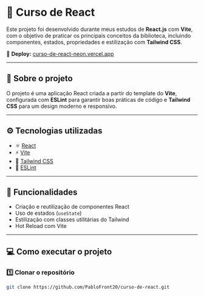 # 🚀 Curso de React

Este projeto foi desenvolvido durante meus estudos de **React.js** com **Vite**, com o objetivo de praticar os principais conceitos da biblioteca, incluindo componentes, estados, propriedades e estilização com **Tailwind CSS**.

🔗 **Deploy:** [curso-de-react-neon.vercel.app](https://curso-de-react-neon.vercel.app)

---

## 🧠 Sobre o projeto

O projeto é uma aplicação React criada a partir do template do **Vite**, configurada com **ESLint** para garantir boas práticas de código e **Tailwind CSS** para um design moderno e responsivo.

---

## ⚙️ Tecnologias utilizadas

- ⚛️ [React](https://react.dev/)
- ⚡ [Vite](https://vitejs.dev/)
- 💨 [Tailwind CSS](https://tailwindcss.com/)
- 🧹 [ESLint](https://eslint.org/)

---

## 🧩 Funcionalidades

- Criação e reutilização de componentes React
- Uso de estados (`useState`)
- Estilização com classes utilitárias do Tailwind
- Hot Reload com Vite

---

## 💻 Como executar o projeto

### 1️⃣ Clonar o repositório
```bash
git clone https://github.com/PabloFront20/curso-de-react.git
